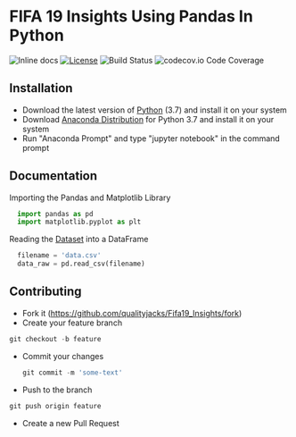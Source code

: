 # FIFA 19 Insights Using Pandas In Python
<img src="https://camo.githubusercontent.com/5e1e40bde51a836bec3ce9c7493e453f64ac1f1b/687474703a2f2f696e63682d63692e6f72672f6769746875622f6477796c2f686170692d617574682d6a7774322e7376673f6272616e63683d6d6173746572" alt="Inline docs" data-canonical-src="http://inch-ci.org/github/dwyl/hapi-auth-jwt2.svg?branch=master" style="max-width:100%;"> <a href="http://badges.mit-license.org" rel="nofollow"><img src="https://camo.githubusercontent.com/107590fac8cbd65071396bb4d04040f76cde5bde/687474703a2f2f696d672e736869656c64732e696f2f3a6c6963656e73652d6d69742d626c75652e7376673f7374796c653d666c61742d737175617265" alt="License" data-canonical-src="http://img.shields.io/:license-mit-blue.svg?style=flat-square" style="max-width:100%;"></a> <img src="https://camo.githubusercontent.com/cfcaf3a99103d61f387761e5fc445d9ba0203b01/68747470733a2f2f7472617669732d63692e6f72672f6477796c2f657374612e7376673f6272616e63683d6d6173746572" alt="Build Status" data-canonical-src="https://travis-ci.org/dwyl/esta.svg?branch=master" style="max-width:100%;"> <img src="https://camo.githubusercontent.com/facfcb6afd684d2c9701c7d6add65f391fdf86fc/68747470733a2f2f696d672e736869656c64732e696f2f636f6465636f762f632f6769746875622f6477796c2f686170692d617574682d6a7774322e7376673f6d61784167653d32353932303030" alt="codecov.io Code Coverage" data-canonical-src="https://img.shields.io/codecov/c/github/dwyl/hapi-auth-jwt2.svg?maxAge=2592000" style="max-width:100%;">

## Installation
* Download the latest version of [Python](https://www.python.org/downloads/) (3.7) and install it on your system
* Download [Anaconda Distribution](https://www.anaconda.com/download/) for Python 3.7 and install it on your system
* Run "Anaconda Prompt" and type "jupyter notebook" in the command prompt

## Documentation 
Importing the Pandas and Matplotlib Library

```python
  import pandas as pd
  import matplotlib.pyplot as plt
```
Reading the [Dataset](https://www.kaggle.com/karangadiya/fifa19) into a DataFrame
```python
  filename = 'data.csv'
  data_raw = pd.read_csv(filename)
```


## Contributing
* Fork it (https://github.com/qualityjacks/Fifa19_Insights/fork)
* Create your feature branch
```python
git checkout -b feature
```
* Commit your changes
  ```python
  git commit -m 'some-text'
  ```
* Push to the branch
```python
git push origin feature
```
* Create a new Pull Request

